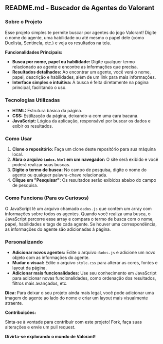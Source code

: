 ## **README.md - Buscador de Agentes do Valorant**

### **Sobre o Projeto**

Esse projeto simples te permite buscar por agentes do jogo Valorant! Digite o nome do agente, uma habilidade ou até mesmo o papel dele (como Duelista, Sentinela, etc.) e veja os resultados na tela. 

**Funcionalidades Principais:**

* **Busca por nome, papel ou habilidade:** Digite qualquer termo relacionado ao agente e encontre as informações que precisa.
* **Resultados detalhados:** Ao encontrar um agente, você verá o nome, papel, descrição e habilidades, além de um link para mais informações.
* **Interface simples e intuitiva:** A busca é feita diretamente na página principal, facilitando o uso.

### **Tecnologias Utilizadas**

* **HTML:** Estrutura básica da página.
* **CSS:** Estilização da página, deixando-a com uma cara bacana.
* **JavaScript:** Lógica da aplicação, responsável por buscar os dados e exibir os resultados.

### **Como Usar**

1. **Clone o repositório:** Faça um clone deste repositório para sua máquina local.
2. **Abra o arquivo `index.html` em um navegador:** O site será exibido e você poderá realizar suas buscas.
3. **Digite o termo de busca:** No campo de pesquisa, digite o nome do agente ou qualquer palavra-chave relacionada.
4. **Clique em "Pesquisar":** Os resultados serão exibidos abaixo do campo de pesquisa.

### **Como Funciona (Para os Curiosos)**

O JavaScript lê um arquivo chamado `dados.js` que contém um array com informações sobre todos os agentes. Quando você realiza uma busca, o JavaScript percorre esse array e compara o termo de busca com o nome, papel, habilidades e tags de cada agente. Se houver uma correspondência, as informações do agente são adicionadas à página.

### **Personalizando**

* **Adicionar novos agentes:** Edite o arquivo `dados.js` e adicione um novo objeto com as informações do agente.
* **Mudar o visual:** Edite o arquivo `style.css` para alterar as cores, fontes e layout da página.
* **Adicionar mais funcionalidades:** Use seu conhecimento em JavaScript para adicionar novas funcionalidades, como ordenação dos resultados, filtros mais avançados, etc.

**Dica:** Para deixar o seu projeto ainda mais legal, você pode adicionar uma imagem do agente ao lado do nome e criar um layout mais visualmente atraente.

**Contribuições:**

Sinta-se à vontade para contribuir com este projeto! Fork, faça suas alterações e envie um pull request.

**Divirta-se explorando o mundo de Valorant!**
